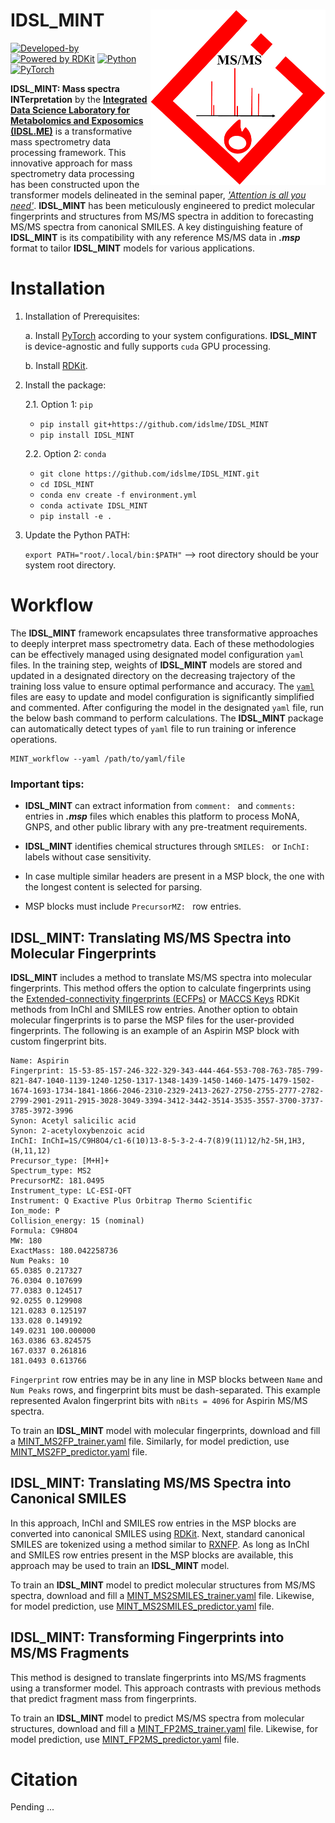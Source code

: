 # IDSL_MINT<img src='MINT_educational_files/Figures/IDSL_MINT-logo.png' width="280px" align="right" />
<!-- badges: start -->
[![Developed-by](https://img.shields.io/badge/Developed_by-Sadjad_Fakouri_Baygi-blue)](https://github.com/sajfb)
[![Powered by RDKit](https://img.shields.io/badge/Powered%20by-RDKit-3838ff.svg?logo=data:image/png;base64,iVBORw0KGgoAAAANSUhEUgAAABAAAAAQBAMAAADt3eJSAAAABGdBTUEAALGPC/xhBQAAACBjSFJNAAB6JgAAgIQAAPoAAACA6AAAdTAAAOpgAAA6mAAAF3CculE8AAAAFVBMVEXc3NwUFP8UPP9kZP+MjP+0tP////9ZXZotAAAAAXRSTlMAQObYZgAAAAFiS0dEBmFmuH0AAAAHdElNRQfmAwsPGi+MyC9RAAAAQElEQVQI12NgQABGQUEBMENISUkRLKBsbGwEEhIyBgJFsICLC0iIUdnExcUZwnANQWfApKCK4doRBsKtQFgKAQC5Ww1JEHSEkAAAACV0RVh0ZGF0ZTpjcmVhdGUAMjAyMi0wMy0xMVQxNToyNjo0NyswMDowMDzr2J4AAAAldEVYdGRhdGU6bW9kaWZ5ADIwMjItMDMtMTFUMTU6MjY6NDcrMDA6MDBNtmAiAAAAAElFTkSuQmCC)](https://www.rdkit.org/)
[![Python](https://img.shields.io/pypi/pyversions/d3blocks)](https://img.shields.io/pypi/pyversions/d3blocks)
[![PyTorch](https://img.shields.io/badge/PyTorch-EE4C2C?style=for-the-badge&logo=pytorch&logoColor=white)](https://github.com/pytorch)

<!-- badges: end -->

**IDSL_MINT: Mass spectra INTerpretation** by the [**Integrated Data Science Laboratory for Metabolomics and Exposomics (IDSL.ME)**](https://www.idsl.me) is a transformative mass spectrometry data processing framework. This innovative approach for mass spectrometry data processing has been constructed upon the transformer models delineated in the seminal paper, [*'Attention is all you need'*](https://arxiv.org/abs/1706.03762). **IDSL_MINT** has been meticulously engineered to predict molecular fingerprints and structures from MS/MS spectra in addition to forecasting MS/MS spectra from canonical SMILES. A key distinguishing feature of **IDSL_MINT** is its compatibility with any reference MS/MS data in ***.msp*** format to tailor **IDSL_MINT** models for various applications.

# Installation

1. Installation of Prerequisites:
    
    a. Install [PyTorch](https://pytorch.org/get-started/locally) according to your system configurations. **IDSL_MINT** is device-agnostic and fully supports `cuda` GPU processing.

    b. Install [RDKit](https://www.rdkit.org/docs/Install.html).

2. Install the package:

	2.1. Option 1: `pip`
	
	- `pip install git+https://github.com/idslme/IDSL_MINT`
	- `pip install IDSL_MINT`
    
	2.2. Option 2: `conda`

	- `git clone https://github.com/idslme/IDSL_MINT.git`
	- `cd IDSL_MINT`
	- `conda env create -f environment.yml`
	- `conda activate IDSL_MINT`
	- `pip install -e .`

3. Update the Python PATH:

	`export PATH="root/.local/bin:$PATH"` --> root directory should be your system root directory.


# Workflow
The **IDSL_MINT** framework encapsulates three transformative approaches to deeply interpret mass spectrometry data. Each of these methodologies can be effectively managed using designated model configuration `yaml` files. In the training step, weights of **IDSL_MINT** models are stored and updated in a designated directory on the decreasing trajectory of the training loss value to ensure optimal performance and accuracy. The [`yaml`](https://github.com/idslme/IDSL_MINT/tree/main/YAML) files are easy to update and model configuration is significantly simplified and commented. After configuring the model in the designated `yaml` file, run the below bash command to perform calculations. The **IDSL_MINT** package can automatically detect types of `yaml` file to run training or inference operations.

    MINT_workflow --yaml /path/to/yaml/file

### Important tips:
- **IDSL_MINT** can extract information from `comment: ` and `comments: ` entries in ***.msp*** files which enables this platform to process MoNA, GNPS, and other public library with any pre-treatment requirements.

- **IDSL_MINT** identifies chemical structures through `SMILES: ` or `InChI: ` labels without case sensitivity.

- In case multiple similar headers are present in a MSP block, the one with the longest content is selected for parsing.

- MSP blocks must include `PrecursorMZ: ` row entries.


## IDSL_MINT: Translating MS/MS Spectra into Molecular Fingerprints
**IDSL_MINT** includes a method to translate MS/MS spectra into molecular fingerprints. This method offers the option to calculate fingerprints using the [Extended-connectivity fingerprints (ECFPs)](https://doi.org/10.1021/ci100050t) or [MACCS Keys](https://doi.org/10.1021/ci200081k) RDKit methods from InChI and SMILES row entries. Another option to obtain molecular fingerprints is to parse the MSP files for the user-provided fingerprints. The following is an example of an Aspirin MSP block with custom fingerprint bits.


    Name: Aspirin
    Fingerprint: 15-53-85-157-246-322-329-343-444-464-553-708-763-785-799-821-847-1040-1139-1240-1250-1317-1348-1439-1450-1460-1475-1479-1502-1674-1693-1734-1841-1866-2046-2310-2329-2413-2627-2750-2755-2777-2782-2799-2901-2911-2915-3028-3049-3394-3412-3442-3514-3535-3557-3700-3737-3785-3972-3996
    Synon: Acetyl salicilic acid
    Synon: 2-acetyloxybenzoic acid
    InChI: InChI=1S/C9H8O4/c1-6(10)13-8-5-3-2-4-7(8)9(11)12/h2-5H,1H3,(H,11,12)
    Precursor_type: [M+H]+
    Spectrum_type: MS2
    PrecursorMZ: 181.0495
    Instrument_type: LC-ESI-QFT
    Instrument: Q Exactive Plus Orbitrap Thermo Scientific
    Ion_mode: P
    Collision_energy: 15 (nominal)
    Formula: C9H8O4
    MW: 180
    ExactMass: 180.042258736
    Num Peaks: 10
    65.0385 0.217327
    76.0304 0.107699
    77.0383 0.124517
    92.0255 0.129908
    121.0283 0.125197
    133.028 0.149192
    149.0231 100.000000
    163.0386 63.824575
    167.0337 0.261816
    181.0493 0.613766


`Fingerprint` row entries may be in any line in MSP blocks between `Name` and `Num Peaks` rows, and fingerprint bits must be dash-separated. This example represented Avalon fingerprint bits with `nBits = 4096` for Aspirin MS/MS spectra.

To train an **IDSL_MINT** model with molecular fingerprints, download and fill a [MINT_MS2FP_trainer.yaml](https://github.com/idslme/IDSL_MINT/tree/main/YAML/MINT_MS2FP_trainer.yaml) file. Similarly, for model prediction, use [MINT_MS2FP_predictor.yaml](https://github.com/idslme/IDSL_MINT/tree/main/YAML/MINT_MS2FP_predictor.yaml) file.

## IDSL_MINT: Translating MS/MS Spectra into Canonical SMILES

In this approach, InChI and SMILES row entries in the MSP blocks are converted into canonical SMILES using [RDKit](https://www.rdkit.org). Next, standard canonical SMILES are tokenized using a method similar to [RXNFP](https://rxn4chemistry.github.io/rxnfp). As long as InChI and SMILES row entries present in the MSP blocks are available, this approach may be used to train an **IDSL_MINT** model.

To train an **IDSL_MINT** model to predict molecular structures from MS/MS spectra, download and fill a [MINT_MS2SMILES_trainer.yaml](https://github.com/idslme/IDSL_MINT/tree/main/YAML/MINT_MS2SMILES_trainer.yaml) file. Likewise, for model prediction, use [MINT_MS2SMILES_predictor.yaml](https://github.com/idslme/IDSL_MINT/tree/main/YAML/MINT_MS2SMILES_predictor.yaml) file.

## IDSL_MINT: Transforming Fingerprints into MS/MS Fragments

This method is designed to translate fingerprints into MS/MS fragments using a transformer model. This approach contrasts with previous methods that predict fragment mass from fingerprints. 

To train an **IDSL_MINT** model to predict MS/MS spectra from molecular structures, download and fill a [MINT_FP2MS_trainer.yaml](https://github.com/idslme/IDSL_MINT/tree/main/YAML/MINT_FP2MS_trainer.yaml) file. Likewise, for model prediction, use [MINT_FP2MS_predictor.yaml](https://github.com/idslme/IDSL_MINT/tree/main/YAML/MINT_FP2MS_predictor.yaml) file.

# Citation
Pending ...